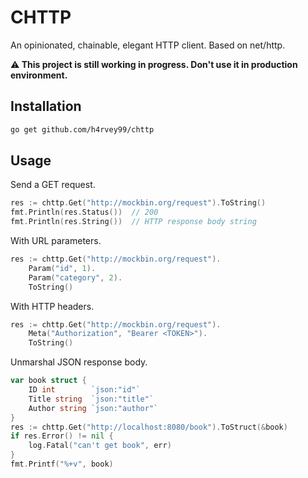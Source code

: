 # CHTTP

An opinionated, chainable, elegant HTTP client. Based on net/http.

⚠**️ This project is still working in progress. Don't use it in production environment.**

## Installation

```bash
go get github.com/h4rvey99/chttp
```

## Usage

Send a GET request.

```go
res := chttp.Get("http://mockbin.org/request").ToString()
fmt.Println(res.Status())  // 200
fmt.Println(res.String())  // HTTP response body string
```

With URL parameters.

```go
res := chttp.Get("http://mockbin.org/request").
	Param("id", 1).
	Param("category", 2).
	ToString()
```

With HTTP headers.

```go
res := chttp.Get("http://mockbin.org/request").
	Meta("Authorization", "Bearer <TOKEN>").
	ToString()
```

Unmarshal JSON response body.

```go
var book struct {
	ID int        `json:"id"`
	Title string  `json:"title"`
	Author string `json:"author"`
}
res := chttp.Get("http://localhost:8080/book").ToStruct(&book)
if res.Error() != nil {
	log.Fatal("can't get book", err)
}
fmt.Printf("%+v", book)
```

